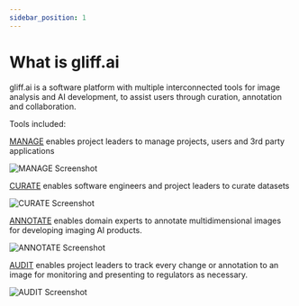 ```yaml
---
sidebar_position: 1
---
```


# What is gliff.ai

gliff.ai is a software platform with multiple interconnected tools for image analysis and AI development, to assist users through curation, annotation and collaboration.

Tools included:

[MANAGE](interfaces/manage) enables project leaders to manage projects, users and 3rd party applications

![MANAGE Screenshot](/img/manage/manage_projects.png)

[CURATE](interfaces/curate) enables software engineers and project leaders to curate datasets

![CURATE Screenshot](/img/curate/curate.png)

[ANNOTATE](interfaces/annotate) enables domain experts to annotate multidimensional images for developing imaging AI products.

![ANNOTATE Screenshot](/img/annotate/annotate.png)

[AUDIT](interfaces/audit) enables project leaders to track every change or annotation to an image for monitoring and presenting to regulators as necessary.

![AUDIT Screenshot](/img/audit/audit.png)
